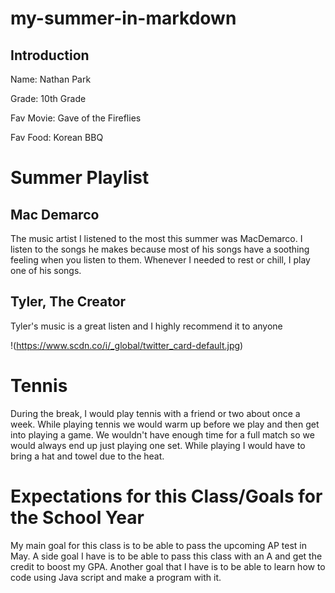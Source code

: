 # my-summer-in-markdown
## Introduction
<p>Name: Nathan Park</p>
<p>Grade: 10th Grade</p>
<p>Fav Movie: Gave of the Fireflies</p>
<p>Fav Food: Korean BBQ</p>

# Summer Playlist 
## Mac Demarco
<p>The music artist I listened to the most this summer was MacDemarco. I listen to the songs he makes because most of his songs have a soothing feeling when you listen to them. Whenever I needed to rest or chill, I play one of his songs.</p>

## Tyler, The Creator
<p> Tyler's music is a great listen and I highly recommend it to anyone</p>

!(https://www.scdn.co/i/_global/twitter_card-default.jpg)
# Tennis
<p>During the break, I would play tennis with a friend or two about once a week. While playing tennis we would warm up before we play and then get into playing a game. We wouldn't have enough time for a full match so we would always end up just playing one set. While playing I would have to bring a hat and towel due to the heat. </p>

# Expectations for this Class/Goals for the School Year
<p>My main goal for this class is to be able to pass the upcoming AP test in May. A side goal I have is to be able to pass this class with an A and get the credit to boost my GPA. Another goal that I have is to be able to learn how to code using Java script and make a program with it. </p>
